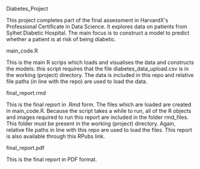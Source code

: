 Diabetes_Project

  This project completes part of the final assessment in HarvardX's Professional Certificate in Data Science. It explores data on patients from Sylhet Diabetic Hospital. The main focus is to construct a model to predict whether a patient is at risk of being diabetic.

main_code.R

  This is the main R scrips which loads and visualises the data and constructs the models. this script requires that the file diabetes_data_upload.csv is in the working    (project) directory. The data is included in this repo and relative file paths (in line with the repo) are used to load the data.


final_report.rmd

  This is the final report in .Rmd form. The files which are loaded are created in main_code.R. Because the script takes a while to run, all of the R objects and images    required to run this report are included in the folder rmd_files. This folder must be present in the working (project) directory. Again, relative file paths in line      with this repo are used to load the files. This report is also available through this RPubs link.


final_report.pdf

  This is the final report in PDF format.
